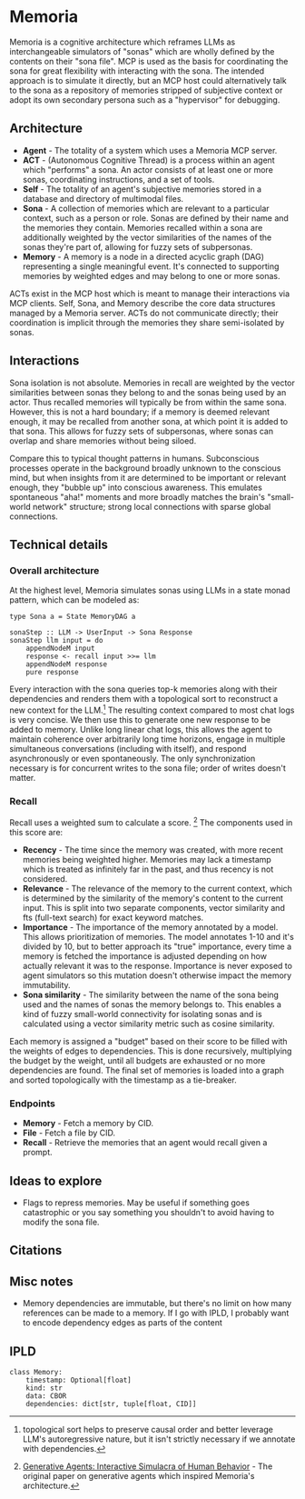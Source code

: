 # Memoria
Memoria is a cognitive architecture which reframes LLMs as interchangeable simulators of "sonas" which are wholly defined by the contents on their "sona file". MCP is used as the basis for coordinating the sona for great flexibility with interacting with the sona. The intended approach is to simulate it directly, but an MCP host could alternatively talk to the sona as a repository of memories stripped of subjective context or adopt its own secondary persona such as a "hypervisor" for debugging.

## Architecture
- **Agent** - The totality of a system which uses a Memoria MCP server.
- **ACT** - (Autonomous Cognitive Thread) is a process within an agent which "performs" a sona. An actor consists of at least one or more sonas, coordinating instructions, and a set of tools.
- **Self** - The totality of an agent's subjective memories stored in a database and directory of multimodal files.
- **Sona** - A collection of memories which are relevant to a particular context, such as a person or role. Sonas are defined by their name and the memories they contain. Memories recalled within a sona are additionally weighted by the vector similarities of the names of the sonas they're part of, allowing for fuzzy sets of subpersonas.
- **Memory** - A memory is a node in a directed acyclic graph (DAG) representing a single meaningful event. It's connected to supporting memories by weighted edges and may belong to one or more sonas.

ACTs exist in the MCP host which is meant to manage their interactions via MCP clients. Self, Sona, and Memory describe the core data structures managed by a Memoria server. ACTs do not communicate directly; their coordination is implicit through the memories they share semi-isolated by sonas.

## Interactions
Sona isolation is not absolute. Memories in recall are weighted by the vector similarities between sonas they belong to and the sonas being used by an actor. Thus recalled memories will typically be from within the same sona. However, this is not a hard boundary; if a memory is deemed relevant enough, it may be recalled from another sona, at which point it is added to that sona. This allows for fuzzy sets of subpersonas, where sonas can overlap and share memories without being siloed.

Compare this to typical thought patterns in humans. Subconscious processes operate in the background broadly unknown to the conscious mind, but when insights from it are determined to be important or relevant enough, they "bubble up" into conscious awareness. This emulates spontaneous "aha!" moments and more broadly matches the brain's "small-world network" structure; strong local connections with sparse global connections.

## Technical details
### Overall architecture
At the highest level, Memoria simulates sonas using LLMs in a state monad pattern, which can be modeled as:
```
type Sona a = State MemoryDAG a

sonaStep :: LLM -> UserInput -> Sona Response
sonaStep llm input = do
    appendNodeM input
    response <- recall input >>= llm
    appendNodeM response
    pure response
```

Every interaction with the sona queries top-k memories along with their dependencies and renders them with a topological sort to reconstruct a new context for the LLM.[^1] The resulting context compared to most chat logs is very concise. We then use this to generate one new response to be added to memory. Unlike long linear chat logs, this allows the agent to maintain coherence over arbitrarily long time horizons, engage in multiple simultaneous conversations (including with itself), and respond asynchronously or even spontaneously. The only synchronization necessary is for concurrent writes to the sona file; order of writes doesn't matter.

[^1]: topological sort helps to preserve causal order and better leverage LLM's autoregressive nature, but it isn't strictly necessary if we annotate with dependencies.

### Recall
Recall uses a weighted sum to calculate a score. [^2] The components used in this score are:
- **Recency** - The time since the memory was created, with more recent memories being weighted higher. Memories may lack a timestamp which is treated as infinitely far in the past, and thus recency is not considered.
- **Relevance** - The relevance of the memory to the current context, which is determined by the similarity of the memory's content to the current input. This is split into two separate components, vector similarity and fts (full-text search) for exact keyword matches.
- **Importance** - The importance of the memory annotated by a model. This allows prioritization of memories. The model annotates 1-10 and it's divided by 10, but to better approach its "true" importance, every time a memory is fetched the importance is adjusted depending on how actually relevant it was to the response. Importance is never exposed to agent simulators so this mutation doesn't otherwise impact the memory immutability.
- **Sona similarity** - The similarity between the name of the sona being used and the names of sonas the memory belongs to. This enables a kind of fuzzy small-world connectivity for isolating sonas and is calculated using a vector similarity metric such as cosine similarity.

Each memory is assigned a "budget" based on their score to be filled with the weights of edges to dependencies. This is done recursively, multiplying the budget by the weight, until all budgets are exhausted or no more dependencies are found. The final set of memories is loaded into a graph and sorted topologically with the timestamp as a tie-breaker.

### Endpoints
- **Memory** - Fetch a memory by CID.
- **File** - Fetch a file by CID.
- **Recall** - Retrieve the memories that an agent would recall given a prompt.

## Ideas to explore
- Flags to repress memories. May be useful if something goes catastrophic or you say something you shouldn't to avoid having to modify the sona file.

## Citations
[^2]: [Generative Agents: Interactive Simulacra of Human Behavior](https://arxiv.org/abs/2304.03442) - The original paper on generative agents which inspired Memoria's architecture.
[^3]: [Memory-augmented neural networks](https://arxiv.org/abs/1605.06065) - A paper on memory-augmented neural networks which inspired the idea of using a DAG for memories.

## Misc notes
- Memory dependencies are immutable, but there's no limit on how many references can be made to a memory. If I go with IPLD, I probably want to encode dependency edges as parts of the content

## IPLD
```
class Memory:
    timestamp: Optional[float]
    kind: str
    data: CBOR
    dependencies: dict[str, tuple[float, CID]]
```